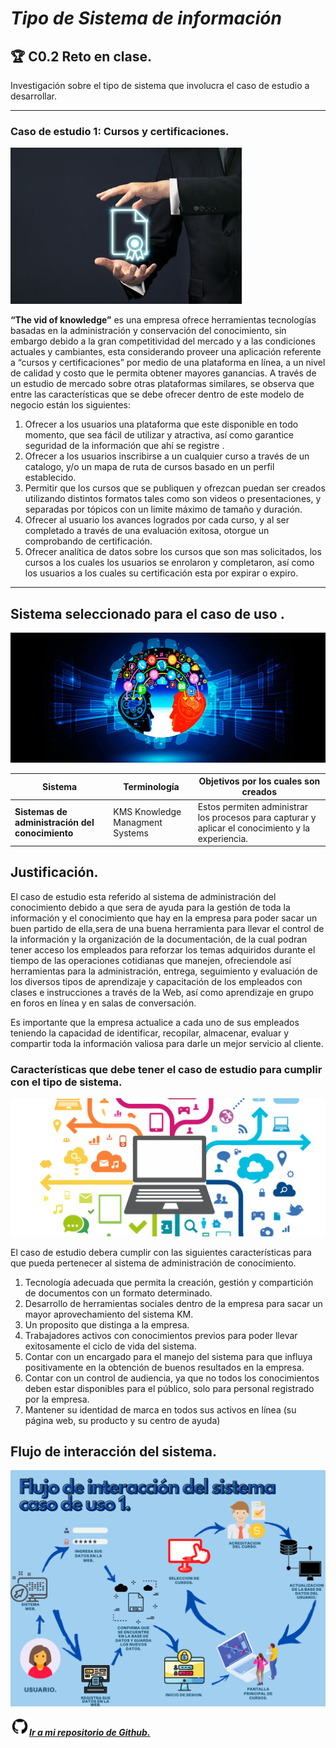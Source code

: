 # ***Tipo de Sistema de información***

## 🏆 **C0.2 Reto en clase.**

Investigación sobre el tipo de sistema que involucra el caso de estudio a desarrollar.
___
### **Caso de estudio 1: Cursos y certificaciones.**
<p align="center">
  
![](Images/Curso.jpg)

</p>

**“The vid of knowledge”** es una empresa ofrece herramientas tecnologías basadas en la administración y conservación del conocimiento, sin embargo debido a la gran competitividad del mercado y a las condiciones actuales y cambiantes, esta considerando proveer una aplicación referente a “cursos y certificaciones” por medio de una plataforma en línea, a un nivel de calidad y costo que le permita obtener mayores ganancias. 
A través de un estudio de mercado sobre otras plataformas similares,  se observa que entre las características que se debe ofrecer dentro de este modelo de negocio están los siguientes:
1. Ofrecer a los usuarios una plataforma que este disponible en todo momento, que sea fácil de utilizar y atractiva, así como garantice seguridad de la información que ahí se registre .
2. Ofrecer a los usuarios inscribirse a un cualquier curso a través de un catalogo, y/o un mapa de ruta de cursos basado en un perfil establecido.
3. Permitir que los cursos que se publiquen y ofrezcan puedan ser creados utilizando distintos formatos tales como son videos o presentaciones, y separadas por tópicos con un limite máximo de tamaño y duración.
4. Ofrecer al usuario los avances logrados por cada curso, y al ser completado a través de una evaluación exitosa, otorgue un comprobando de certificación.
5. Ofrecer analítica de datos sobre los cursos que son mas solicitados, los cursos a los cuales los usuarios se enrolaron y completaron, así como los usuarios a los cuales su certificación esta por expirar o expiro.


_________

## **Sistema seleccionado para el caso de uso .**

<p align="center">
  
![](Images/C.jpg)

  </p>

Sistema | Terminología | Objetivos por los cuales son creados |
---|---|---|
**Sistemas de administración del conocimiento**|KMS Knowledge Managment Systems|Estos permiten administrar los procesos para capturar y aplicar el conocimiento y la experiencia.|

## **Justificación.**
El caso de estudio esta referido al sistema de administración del conocimiento debido a que sera de ayuda para la gestión de toda la información y el conocimiento que hay en la empresa para poder sacar un buen partido de ella,sera de una buena herramienta para llevar el control de la información y la organización de la documentación, de la cual podran tener acceso los empleados para reforzar los temas adquiridos durante el tiempo de las operaciones cotidianas que manejen, ofreciendole así herramientas para la administración, entrega, seguimiento y evaluación de los diversos tipos de aprendizaje y capacitación de los empleados con  clases e instrucciones a través de la Web, así como aprendizaje en grupo en foros en línea y en salas de conversación.

Es importante que la empresa actualice a cada uno de sus empleados teniendo la capacidad de identificar, recopilar, almacenar, evaluar y compartir toda la información valiosa para darle un mejor servicio al cliente.

### **Características que debe tener el caso de estudio para cumplir con el tipo de sistema.**

<p align="center">
  
![](Images/D.png)

  </p>
  El caso de estudio debera cumplir con las siguientes características para que pueda pertenecer al sistema de administración de conocimiento.

  1. Tecnología adecuada que permita la creación, gestión y compartición de documentos con un formato determinado.
  2. Desarrollo de herramientas sociales dentro de la empresa para sacar un mayor aprovechamiento del sistema KM.
  3. Un proposito que distinga a la empresa.
  4. Trabajadores activos con conocimientos previos para poder llevar exitosamente el ciclo de vida del sistema.
  5. Contar con un encargado para el manejo del sistema para que influya positivamente en la obtención de buenos resultados en la empresa.
  6. Contar con un control de audiencia, ya que no todos los conocimientos deben estar disponibles para el público, solo para personal registrado por la empresa.
  7. Mantener su identidad de marca en todos sus activos en línea (su página web, su producto y su centro de ayuda)

  ## **Flujo de interacción del sistema.**

  ![](Images/FlujoC1.png)


<img src=Images/github1600.png width=30 height=30>[***Ir a mi repositorio de Github.***](https://github.com/DianaHFer/Analisis-avanzado-de-software)